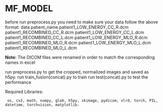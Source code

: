 # MF_MODEL
before run preprocess.py you need to make sure your data follow the above format:
    data
        patient_name
             patient1_LOW_ENERGY_CC_R.dcm
             patient1_RECOMBINED_CC_R.dcm
             patient1_LOW_ENERGY_CC_L.dcm
             patient1_RECOMBINED_CC_L.dcm
             patient1_LOW_ENERGY_MLO_R.dcm
             patient1_RECOMBINED_MLO_R.dcm
             patient1_LOW_ENERGY_MLO_L.dcm
             patient1_RECOMBINED_MLO_L.dcm

**Note:** The DICOM files were renamed in order to match the corresponding names in excel


run preprocess.py to get the cropped, normalized images and saved as h5py.
run train_fusion(concat).py to train
run test(concat).py to test the performance

Required Libraries:

     os, cv2, math, numpy, glob, h5py, skimage, pydicom, xlrd, torch, PIL, datetime, torchvision, matplotlib.
